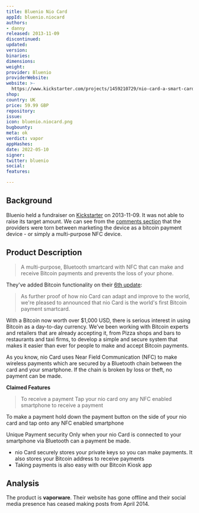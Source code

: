 ```yaml
---
title: Bluenio Nio Card
appId: bluenio.niocard
authors:
- danny
released: 2013-11-09
discontinued: 
updated: 
version: 
binaries: 
dimensions: 
weight: 
provider: Bluenio
providerWebsite: 
website: >-
  https://www.kickstarter.com/projects/1459210729/nio-card-a-smart-card-which-upgrades-your-phone-an/posts
shop: 
country: UK
price: 59.99 GBP
repository: 
issue: 
icon: bluenio.niocard.png
bugbounty: 
meta: ok
verdict: vapor
appHashes: 
date: 2022-05-10
signer: 
twitter: bluenio
social: 
features: 

---
```


## Background 

Bluenio held a fundraiser on [Kickstarter](https://www.kickstarter.com/projects/1459210729/nio-card-a-smart-card-which-upgrades-your-phone-an/posts) on 2013-11-09. It was not able to raise its target amount. We can see from the [comments section](https://www.kickstarter.com/projects/1459210729/nio-card-a-smart-card-which-upgrades-your-phone-an/comments) that the providers were torn between marketing the device as a bitcoin payment device - or simply a multi-purpose NFC device. 

## Product Description

> A multi-purpose, Bluetooth smartcard with NFC that can make and receive Bitcoin payments and prevents the loss of your phone.

They've added Bitcoin functionality on their [6th update](https://www.kickstarter.com/projects/1459210729/nio-card-a-smart-card-which-upgrades-your-phone-an/posts/678441):

> As further proof of how nio Card can adapt and improve to the world, we're pleased to announced that nio Card is the world's first Bitcoin payment smartcard.
>
With a Bitcoin now worth over $1,000 USD, there is serious interest in using Bitcoin as a day-to-day currency. We’ve been working with Bitcoin experts and retailers that are already accepting it, from Pizza shops and bars to restaurants and taxi firms, to develop a simple and secure system that makes it easier than ever for people to make and accept Bitcoin payments.
>
As you know, nio Card uses Near Field Communication (NFC) to make wireless payments which are secured by a Bluetooth chain between the card and your smartphone. If the chain is broken by loss or theft, no payment can be made.

**Claimed Features**

> To receive a payment
Tap your nio card ony any NFC enabled smartphone to receive a payment
>
To make a payment
hold down the payment button on the side of your nio card and tap onto any NFC enabled smartphone
>
Unique Payment security
Only when your nio Card is connected to your smartphone via Bluetooth can a payment be made.
>
- nio Card securely stores your private keys so you can make payments. It also stores your Bitcoin address to receive payments 
- Taking payments is also easy with our Bitcoin Kiosk app

## Analysis 

The product is **vaporware**. Their website has gone offline and their social media presence has ceased making posts from April 2014. 
